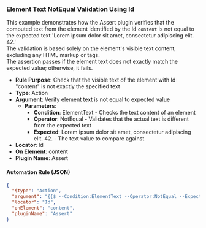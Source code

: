 ### Element Text NotEqual Validation Using Id

This example demonstrates how the Assert plugin verifies that the computed text from the element identified by the Id `content` is not equal to the expected text 'Lorem ipsum dolor sit amet, consectetur adipiscing elit. 42.'  
The validation is based solely on the element's visible text content, excluding any HTML markup or tags.  
The assertion passes if the element text does not exactly match the expected value; otherwise, it fails.

- **Rule Purpose**: Check that the visible text of the element with Id "content" is not exactly the specified text  
- **Type**: Action  
- **Argument**: Verify element text is not equal to expected value  
  - **Parameters**:  
    - **Condition**: ElementText - Checks the text content of an element  
    - **Operator**: NotEqual - Validates that the actual text is different from the expected text  
    - **Expected**: Lorem ipsum dolor sit amet, consectetur adipiscing elit. 42. - The text value to compare against  
- **Locator**: Id  
- **On Element**: content  
- **Plugin Name**: Assert  

#### Automation Rule (JSON)

```json
{
  "$type": "Action",
  "argument": "{{$ --Condition:ElementText --Operator:NotEqual --Expected:Lorem ipsum dolor sit amet, consectetur adipiscing elit. 42.}}",
  "locator": "Id",
  "onElement": "content",
  "pluginName": "Assert"
}
```
